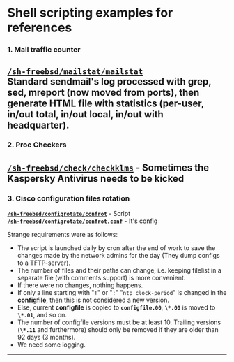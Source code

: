 # Shell scripting examples for references    
### 1. Mail traffic counter    
[**`/sh-freebsd/mailstat/mailstat`**](https://github.com/wildfielded/samples-shell/blob/master/sh-freebsd/mailstat/mailstat)    
Standard sendmail's log processed with grep, sed, mreport (now moved from ports),
then generate HTML file with statistics (per-user, in/out total, in/out local,
in/out with headquarter).    
----
### 2. Proc Checkers    
[**`/sh-freebsd/check/checkklms`**](https://github.com/wildfielded/samples-shell/blob/master/sh-freebsd/check/checkklms) - Sometimes the Kaspersky Antivirus needs to be kicked    
----
### 3. Cisco configuration files rotation    
[**`/sh-freebsd/configrotate/confrot`**](https://github.com/wildfielded/samples-shell/blob/master/sh-freebsd/configrotate/confrot) - Script    
[**`/sh-freebsd/configrotate/confrot.conf`**](https://github.com/wildfielded/samples-shell/blob/master/sh-freebsd/configrotate/confrot.conf) - It's config    

Strange requirements were as follows:    
- The script is launched daily by cron after the end of work to save the changes made by the network admins for the day (They dump configs to a TFTP-server).
- The number of files and their paths can change, i.e. keeping filelist in a separate file (with comments support) is more convenient.
- If there were no changes, nothing happens.
- If only a line starting with "`!`" or "`:`" "`ntp clock-period`" is changed in the **configfile**, then this is not considered a new version.
- Else, current **configfile** is copied to **`configfile.00`**, **`\*.00`** is moved to **`\*.01`**, and so on.
- The number of configfile versions must be at least 10. Trailing versions (**`\*.11`** and furthermore) should only be removed if they are older than 92 days (3 months).
- We need some logging.
----
